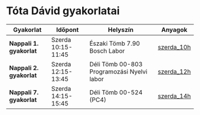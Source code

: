 # Tóta Dávid gyakorlatai

| Gyakorlat | Időpont | Helyszín | Anyagok |
|---|---|---|---|
| **Nappali 1. gyakorlat** | Szerda 10:15-11:45 | Északi Tömb 7.90 Bosch Labor | [szerda_10h](https://github.com/szerveroldali/2022-23-1/tree/main/tota_david/szerda_10h) |
| **Nappali 2. gyakorlat** | Szerda 12:15-13:45 | Déli Tömb 00-803 Programozási Nyelvi labor | [szerda_12h](https://github.com/szerveroldali/2022-23-1/tree/main/tota_david/szerda_12h) |
| **Nappali 7. gyakorlat** | Szerda 14:15-15:45 | Déli Tömb 00-524 (PC4) | [szerda_14h](https://github.com/szerveroldali/2022-23-1/tree/main/tota_david/szerda_14h) |
